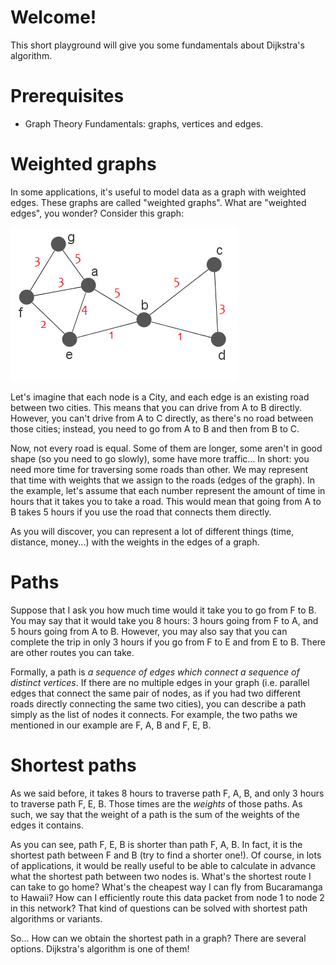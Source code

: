 # Welcome!

This short playground will give you some fundamentals about Dijkstra's algorithm.

# Prerequisites
* Graph Theory Fundamentals: graphs, vertices and edges.

# Weighted graphs

In some applications, it's useful to model data as a graph with weighted edges. These graphs are called "weighted graphs". What are "weighted edges", you wonder? Consider this graph:

![Graph example](graph.png "")

Let's imagine that each node is a City, and each edge is an existing road between two cities. This means that you can drive from A to B directly. However, you can't drive from A to C directly, as there's no road between those cities; instead, you need to go from A to B and then from B to C.

Now, not every road is equal. Some of them are longer, some aren't in good shape (so you need to go slowly), some have more traffic... In short: you need more time for traversing some roads than other. We may represent that time with weights that we assign to the roads (edges of the graph). In the example, let's assume that each number represent the amount of time in hours that it takes you to take a road. This would mean that going from A to B takes 5 hours if you use the road that connects them directly.

As you will discover, you can represent a lot of different things (time, distance, money...) with the weights in the edges of a graph.

# Paths

Suppose that I ask you how much time would it take you to go from F to B. You may say that it would take you 8 hours: 3 hours going from F to A, and 5 hours going from A to B. However, you may also say that you can complete the trip in only 3 hours if you go from F to E and from E to B. There are other routes you can take.

Formally, a path is _a sequence of edges which connect a sequence of distinct vertices_. If there are no multiple edges in your graph (i.e. parallel edges that connect the same pair of nodes, as if you had two different roads directly connecting the same two cities), you can describe a path simply as the list of nodes it connects. For example, the two paths we mentioned in our example are F, A, B and F, E, B.

# Shortest paths

As we said before, it takes 8 hours to traverse path F, A, B, and only 3 hours to traverse path F, E, B. Those times are the _weights_ of those paths. As such, we say that the weight of a path is the sum of the weights of the edges it contains.

As you can see, path F, E, B is shorter than path F, A, B. In fact, it is the shortest path between F and B (try to find a shorter one!). Of course, in lots of applications, it would be really useful to be able to calculate in advance what the shortest path between two nodes is. What's the shortest route I can take to go home? What's the cheapest way I can fly from Bucaramanga to Hawaii? How can I efficiently route this data packet from node 1 to node 2 in this network? That kind of questions can be solved with shortest path algorithms or variants.

So... How can we obtain the shortest path in a graph? There are several options. Dijkstra's algorithm is one of them!